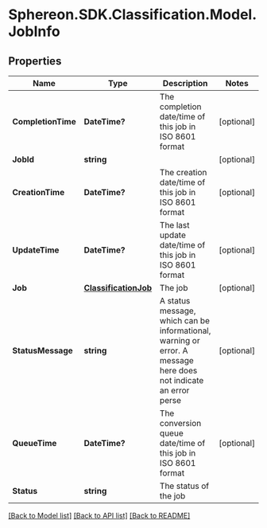 # Sphereon.SDK.Classification.Model.JobInfo
## Properties

Name | Type | Description | Notes
------------ | ------------- | ------------- | -------------
**CompletionTime** | **DateTime?** | The completion date/time of this job in ISO 8601 format | [optional] 
**JobId** | **string** |  | [optional] 
**CreationTime** | **DateTime?** | The creation date/time of this job in ISO 8601 format | [optional] 
**UpdateTime** | **DateTime?** | The last update date/time of this job in ISO 8601 format | [optional] 
**Job** | [**ClassificationJob**](ClassificationJob.md) | The job | [optional] 
**StatusMessage** | **string** | A status message, which can be informational, warning or error. A message here does not indicate an error perse | [optional] 
**QueueTime** | **DateTime?** | The conversion queue date/time of this job in ISO 8601 format | [optional] 
**Status** | **string** | The status of the job | 

[[Back to Model list]](../README.md#documentation-for-models) [[Back to API list]](../README.md#documentation-for-api-endpoints) [[Back to README]](../README.md)

